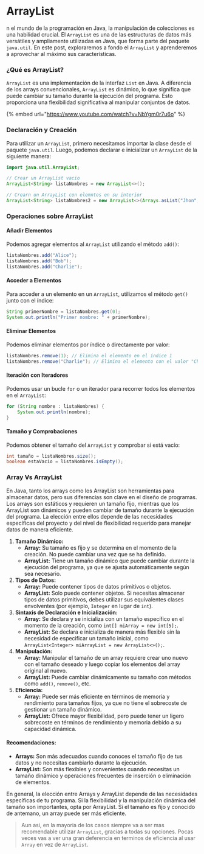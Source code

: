 # ArrayList

n el mundo de la programación en Java, la manipulación de colecciones es una habilidad crucial. El `ArrayList` es una de las estructuras de datos más versátiles y ampliamente utilizadas en Java, que forma parte del paquete `java.util`. En este post, exploraremos a fondo el `ArrayList` y aprenderemos a aprovechar al máximo sus características.

### ¿Qué es ArrayList?

`ArrayList` es una implementación de la interfaz `List` en Java. A diferencia de los arrays convencionales, `ArrayList` es dinámico, lo que significa que puede cambiar su tamaño durante la ejecución del programa. Esto proporciona una flexibilidad significativa al manipular conjuntos de datos.

{% embed url="https://www.youtube.com/watch?v=NbYgm0r7u6o" %}

### Declaración y Creación

Para utilizar un `ArrayList`, primero necesitamos importar la clase desde el paquete `java.util`. Luego, podemos declarar e inicializar un `ArrayList` de la siguiente manera:

```java
import java.util.ArrayList;

// Crear un ArrayList vacio
ArrayList<String> listaNombres = new ArrayList<>();

// Crearn un ArrayList con elemntos en su interior
ArrayList<String> listaNombres2 = new ArrayList<>(Arrays.asList("Jhon", "Crhis"));
```

### Operaciones sobre ArrayList

#### Añadir Elementos

Podemos agregar elementos al `ArrayList` utilizando el método `add()`:

```java
listaNombres.add("Alice");
listaNombres.add("Bob");
listaNombres.add("Charlie");
```

#### Acceder a Elementos

Para acceder a un elemento en un `ArrayList`, utilizamos el método `get()` junto con el índice:

```java
String primerNombre = listaNombres.get(0);
System.out.println("Primer nombre: " + primerNombre);
```

#### Eliminar Elementos

Podemos eliminar elementos por índice o directamente por valor:

```java
listaNombres.remove(1); // Elimina el elemento en el índice 1
listaNombres.remove("Charlie"); // Elimina el elemento con el valor "Charlie"
```

#### Iteración con Iteradores

Podemos usar un bucle `for` o un iterador para recorrer todos los elementos en el `ArrayList`:

```java
for (String nombre : listaNombres) {
    System.out.println(nombre);
}
```

#### Tamaño y Comprobaciones

Podemos obtener el tamaño del `ArrayList` y comprobar si está vacío:

```java
int tamaño = listaNombres.size();
boolean estaVacio = listaNombres.isEmpty();
```

### Array Vs ArrayList

En Java, tanto los arrays como los ArrayList son herramientas para almacenar datos, pero sus diferencias son clave en el diseño de programas. Los arrays son estáticos y requieren un tamaño fijo, mientras que los ArrayList son dinámicos y pueden cambiar de tamaño durante la ejecución del programa. La elección entre ellos depende de las necesidades específicas del proyecto y del nivel de flexibilidad requerido para manejar datos de manera eficiente.

1. **Tamaño Dinámico:**
   * **Array:** Su tamaño es fijo y se determina en el momento de la creación. No puede cambiar una vez que se ha definido.
   * **ArrayList:** Tiene un tamaño dinámico que puede cambiar durante la ejecución del programa, ya que se ajusta automáticamente según sea necesario.
2. **Tipos de Datos:**
   * **Array:** Puede contener tipos de datos primitivos o objetos.
   * **ArrayList:** Solo puede contener objetos. Si necesitas almacenar tipos de datos primitivos, debes utilizar sus equivalentes clases envolventes (por ejemplo, `Integer` en lugar de `int`).
3. **Sintaxis de Declaración e Inicialización:**
   * **Array:** Se declara y se inicializa con un tamaño específico en el momento de la creación, como `int[] miArray = new int[5];`.
   * **ArrayList:** Se declara e inicializa de manera más flexible sin la necesidad de especificar un tamaño inicial, como `ArrayList<Integer> miArrayList = new ArrayList<>();`.
4. **Manipulación:**
   * **Array:** Manipular el tamaño de un array requiere crear uno nuevo con el tamaño deseado y luego copiar los elementos del array original al nuevo.
   * **ArrayList:** Puede cambiar dinámicamente su tamaño con métodos como `add()`, `remove()`, etc.
5. **Eficiencia:**
   * **Array:** Puede ser más eficiente en términos de memoria y rendimiento para tamaños fijos, ya que no tiene el sobrecoste de gestionar un tamaño dinámico.
   * **ArrayList:** Ofrece mayor flexibilidad, pero puede tener un ligero sobrecoste en términos de rendimiento y memoria debido a su capacidad dinámica.

#### **Recomendaciones:**

* **Arrays:** Son más adecuados cuando conoces el tamaño fijo de tus datos y no necesitas cambiarlo durante la ejecución.
* **ArrayList:** Son más flexibles y convenientes cuando necesitas un tamaño dinámico y operaciones frecuentes de inserción o eliminación de elementos.

En general, la elección entre Arrays y ArrayList depende de las necesidades específicas de tu programa. Si la flexibilidad y la manipulación dinámica del tamaño son importantes, opta por ArrayList. Si el tamaño es fijo y conocido de antemano, un array puede ser más eficiente.

> Aun asi, en la mayoria de los casos siempre va a ser mas recomendable utilizar `ArrayList`, gracias a todas su opciones. Pocas veces vas a ver una gran deferencia en terminos de eficiencia al usar `Array` en vez de `ArrayList`.

